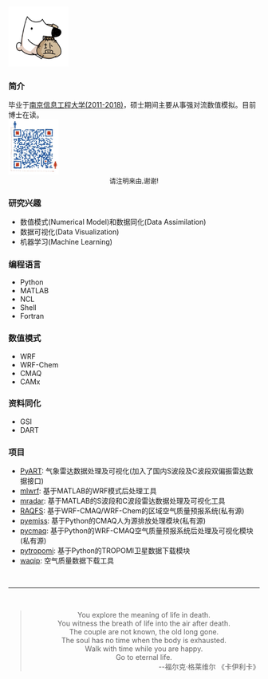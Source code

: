 # 



<a href=http://i-lightning.cn target=_blank>
   <img class=avatar width=120 height=120 src="/img/res.jpg" class="center">
</a>

<div class='logo'>
    <div class='logotexts'>
        <h3>简介</h3>
        <span>毕业于<a href=https://www.nuist.edu.cn>南京信息工程大学(2011-2018)</a>，硕士期间主要从事强对流数值模拟。目前博士在读。</span>
    </div>
</div>

<img src=/img/wechat.png width=20% height=20% alt="请注明来由">
<center><font size=2>请注明来由,谢谢!</font></center>

### 研究兴趣
* 数值模式(Numerical Model)和数据同化(Data Assimilation)
* 数据可视化(Data Visualization)
* 机器学习(Machine Learning)

### 编程语言
* Python
* MATLAB
* NCL
* Shell
* Fortran

### 数值模式
* WRF
* WRF-Chem
* CMAQ
* CAMx

### 资料同化
* GSI
* DART


### 项目
* [PyART](https://github.com/bugsuse/pyart): 气象雷达数据处理及可视化(加入了国内S波段及C波段双偏振雷达数据接口)
* [mlwrf](https://github.com/bugsuse/mlwrf): 基于MATLAB的WRF模式后处理工具
* [mradar](https://github.com/bugsuse/mradar): 基于MATLAB的S波段和C波段雷达数据处理及可视化工具
* [RAQFS](): 基于WRF-CMAQ/WRF-Chem的区域空气质量预报系统(私有源)
* [pyemiss](): 基于Python的CMAQ人为源排放处理模块(私有源)
* [pycmaq](): 基于Python的WRF-CMAQ空气质量预报系统后处理及可视化模块(私有源)
* [pytropomi](https://github.com/bugsuse/pytropomi): 基于Python的TROPOMI卫星数据下载模块
* [waqip](https://github.com/bugsuse/waqip): 空气质量数据下载工具

<br>

---
<br>
<blockquote class="blockquote-center">
<center>
 You explore the meaning of life in death.<br>
 You witness the breath of life into the air after death.<br>
 The couple are not known, the old long gone.<br> 
 The soul has no time when the body is exhausted.<br>
 Walk with time while you are happy.<br>
 Go to eternal life.<br>
</center>
<div align=right>--福尔克·格莱维尔 《卡伊利卡》</div>
</blockquote>


